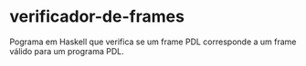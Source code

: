 # verificador-de-frames
Pograma em Haskell que verifica se um frame PDL corresponde a um frame válido para um programa PDL.
